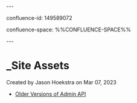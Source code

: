 \---

confluence-id: 149589072

confluence-space: %%CONFLUENCE-SPACE%%

\---

\_Site Assets
=============

Created by Jason Hoekstra on Mar 07, 2023

*   [Older Versions of Admin API](Older-Versions-of-Admin-API_138647054.html)